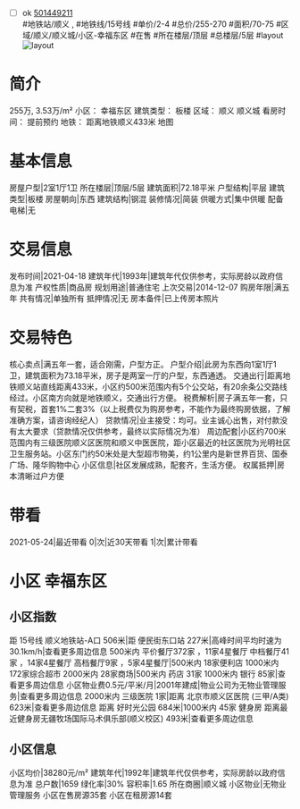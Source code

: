 - [ ] ok [501449211](https://bj.5i5j.com/ershoufang/501449211.html)  
 #地铁站/顺义 ,  #地铁线/15号线
#单价/2-4 #总价/255-270 #面积/70-75   #区域/顺义/顺义城/小区-幸福东区 #在售 #所在楼层/顶层 #总楼层/5层 #layout 
![layout](http://image2a.5i5j.com/bdir/layout/489fc6e113bc45d09f8d39b4aa61f2c3.jpg_P5.jpg) 
# 简介 
 255万,  3.53万/m² 
小区： 幸福东区
建筑类型： 板楼
区域： 顺义 顺义城
看房时间： 提前预约
地铁： 距离地铁顺义433米 地图
# 基本信息 
 房屋户型|2室1厅1卫
所在楼层|顶层/5层
建筑面积|72.18平米
户型结构|平层
建筑类型|板楼
房屋朝向|东西
建筑结构|钢混
装修情况|简装
供暖方式|集中供暖
配备电梯|无
# 交易信息 
 发布时间|2021-04-18
建筑年代|1993年|建筑年代仅供参考，实际房龄以政府信息为准
产权性质|商品房
规划用途|普通住宅
上次交易|2014-12-07
购房年限|满五年
共有情况|单独所有
抵押情况|无
房本备件|已上传房本照片
# 交易特色 
 核心卖点|满五年一套，适合刚需，户型方正。
户型介绍|此房为东西向1室1厅1卫，建筑面积为73.18平米，房子是两室一厅的户型，东西通透。
交通出行|距离地铁顺义站直线距离433米，小区约500米范围内有5个公交站，有20余条公交路线经过。小区南方向就是地铁顺义，交通出行方便。
税费解析|房子满五年一套，只有契税，首套1%二套3%（以上税费仅为购房参考，不能作为最终购房依据，了解准确方案，请咨询经纪人）
贷款情况|业主接受：均可。业主诚心出售，对付款没有太大要求（贷款情况仅供参考，最终以实际情况为准）
周边配套|小区约700米范围内有三级医院顺义区医院和顺义中医医院，距小区最近的社区医院为光明社区卫生服务站。小区东门约50米处是大型超市物美，约1公里内是新世界百货、国泰广场、隆华购物中心
小区信息|社区发展成熟，配套齐，生活方便。
权属抵押|房本清晰过户方便
# 带看 
 2021-05-24|最近带看	 0|次|近30天带看	 1|次|累计带看
# 小区 幸福东区
## 小区指数 
 距 15号线 顺义地铁站-A口 506米|距 便民街东口站 227米|高峰时间平均时速为30.1km/h|查看更多周边信息
500米内 平价餐厅372家 ，11家4星餐厅
中档餐厅41家 ，14家4星餐厅
高档餐厅9家 ，5家4星餐厅|500米内 18家便利店
1000米内 172家综合超市
2000米内 28家商场|500米内 药店 31家
1000米内 银行 85家|查看更多周边信息
小区物业费0.5元/平米/月|2001年建成|物业公司为无物业管理服务|查看更多周边信息
2000米内 三级医院 1家|距离 北京市顺义区医院 (三甲/A类) 623米|查看更多周边信息
距离 好时光公园 684米|1000米内 45家 健身房
距离最近健身房无疆牧场国际马术俱乐部(顺义校区) 493米|查看更多周边信息
## 小区信息 
 小区均价|38280元/m²
建筑年代|1992年|建筑年代仅供参考，实际房龄以政府信息为准
总户数|1659
绿化率|30%
容积率|1.65
所在商圈|顺义城
小区物业|无物业管理服务
小区在售房源35套
小区在租房源14套
